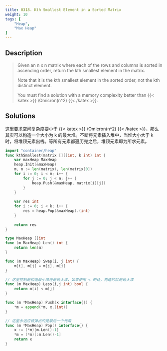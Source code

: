 ```yaml
---
title: 0318. Kth Smallest Element in a Sorted Matrix
weight: 10
tags: [
	"Heap",
	"Max Heap"
]
---
```


## Description
> Given an n x n matrix where each of the rows and columns is sorted in ascending order, return the kth smallest element in the matrix.
> 
> Note that it is the kth smallest element in the sorted order, not the kth distinct element.
> 
> You must find a solution with a memory complexity better than {{< katex >}} \Omicron(n^2) {{< /katex >}}.

## Solutions
这里要求空间复杂度要小于 {{< katex >}} \Omicron(n^2) {{< /katex >}}，那么其实可以构造一个大小为 k 的最大堆。不断将元素插入堆中，当堆大小大于 k 时，将堆顶元素出栈。等所有元素都遍历完之后，堆顶元素即为所求元素。
```go
import "container/heap"
func kthSmallest(matrix [][]int, k int) int {
    var maxHeap MaxHeap
    heap.Init(&maxHeap)
    m, n := len(matrix), len(matrix[0])
    for i := 0; i < m; i++ {
        for j := 0; j < n; j++ {
            heap.Push(&maxHeap, matrix[i][j])
        }
    }
    
    var res int
    for i := 0; i < k; i++ {
        res = heap.Pop(&maxHeap).(int)
    }
    
    return res
}

type MaxHeap []int
func (m MaxHeap) Len() int {
    return len(m)
}

func (m MaxHeap) Swap(i, j int) {
    m[i], m[j] = m[j], m[i]
}

// 这里控制是构造最小堆还是最大堆，如果使用 < 的话，构造的就是最大堆
func (m MaxHeap) Less(i,j int) bool {
    return m[i] < m[j]
}

func (m *MaxHeap) Push(x interface{}) {
    *m = append(*m, x.(int))
}

// 这里永远应该弹出的是最后一个元素
func (m *MaxHeap) Pop() interface{} {
    x := (*m)[m.Len()-1]
    *m = (*m)[:m.Len()-1]
    return x
}
```

